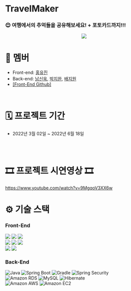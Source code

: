 # TravelMaker

### 😊 여행에서의 추억들을 공유해보세요! + 포토카드까지!!!

<center><img src="https://user-images.githubusercontent.com/50544205/183279893-3d11481d-5ac7-4b20-8c9d-e7771aabac2b.png" width:"1200" height:"1000"/></center>

# 👥 멤버
- Front-end: [홍유진](https://github.com/yujinyny)
- Back-end: [남신욱](https://github.com/tlsdnr1135), [박지완](https://github.com/Parkjiwan2), [배지원](https://github.com/Bae-Ji-Won)
- [\[Front-End Github\]](https://github.com/travelmaker-sku/TM-Front)

  
<br />

# 🗓 프로젝트 기간
- 2022년 3월 02일 ~ 2022년 6월 18일

<br><br>
# 🎞 프로젝트 시연영상 🎞
https://www.youtube.com/watch?v=9MgqoV3XX6w
  
# ⚙️ 기술 스택
  
### Front-End

<div>
<img src="http://img.shields.io/badge/-JavaScript-F7DF1E?style=for-the-badge&logo=JavaScript&logoColor=white" />
<img src="https://img.shields.io/badge/React-20232A?style=for-the-badge&logo=react&logoColor=61DAFB" />
<img src="http://img.shields.io/badge/-HTML5-E34F26?style=for-the-badge&logo=HTML5&logoColor=white" />
</div>
<div>
<img src="https://img.shields.io/badge/Redux-764ABC?style=for-the-badge&logo=Redux&logoColor=white">
<img src="https://img.shields.io/badge/Typescript-3178C6?style=for-the-badge&logo=Typescript&logoColor=white">
<img src="http://img.shields.io/badge/-CSS3-1572B6?style=for-the-badge&logo=CSS3&logoColor=white" />
</div>
<div>
<img src="http://img.shields.io/badge/-Amazon AWS-232F3E?style=for-the-badge&logo=Amazon AWS&logoColor=white" />
<img src="http://img.shields.io/badge/-Amazon EC2-FF4F8B?style=for-the-badge&logo=Amazon EC2&logoColor=white" />
</div>  



### Back-End

<div>
  <img alt="Java" src ="https://img.shields.io/badge/Java-007396.svg?&style=for-the-badge&logo=Java&logoColor=white"/>
  <img alt="Spring Boot" src ="https://img.shields.io/badge/Spring Boot-6DB33F.svg?&style=for-the-badge&logo=Spring Boot&logoColor=white"/>
  <img alt="Gradle" src ="https://img.shields.io/badge/Gradle-02303A.svg?&style=for-the-badge&logo=Gradle&logoColor=white"/>
  <img alt="Spring Security" src ="https://img.shields.io/badge/Spring Security-6DB33F.svg?&style=for-the-badge&logo=Spring Security&logoColor=white"/>
</div>
<div>
  <img alt="Amazon RDS" src="https://img.shields.io/badge/Amazon RDS-527FFF?style=for-the-badge&logo=Amazon RDS&logoColor=white"/>
  <img alt="MySQL" src ="https://img.shields.io/badge/MySQL-4479A1.svg?&style=for-the-badge&logo=MySQL&logoColor=white"/>
  <img alt="Hibernate" src ="https://img.shields.io/badge/Hibernate-59666C.svg?&style=for-the-badge&logo=Hibernate&logoColor=white"/>
</div>
<div>
  <img alt="Amazon AWS" src="https://img.shields.io/badge/Amazon AWS-232F3E?style=for-the-badge&logo=Amazon AWS&logoColor=white"/>
  <img alt="Amazon EC2" src="https://img.shields.io/badge/Amazon EC2-FF4F8B?style=for-the-badge&logo=Amazon EC2&logoColor=white"/>
</div>

<br />  
